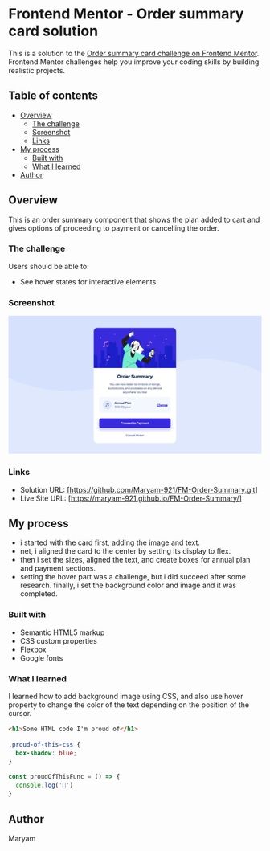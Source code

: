 # Frontend Mentor - Order summary card solution

This is a solution to the [Order summary card challenge on Frontend Mentor](https://www.frontendmentor.io/challenges/order-summary-component-QlPmajDUj). Frontend Mentor challenges help you improve your coding skills by building realistic projects. 

## Table of contents

- [Overview](#overview)
  - [The challenge](#the-challenge)
  - [Screenshot](#screenshot)
  - [Links](#links)
- [My process](#my-process)
  - [Built with](#built-with)
  - [What I learned](#what-i-learned)
- [Author](#author)

## Overview
This is an order summary component that shows the plan added to cart and gives options of proceeding to payment or cancelling the order.

### The challenge

Users should be able to:

- See hover states for interactive elements

### Screenshot

![](./images/Final%20Result.png)

### Links

- Solution URL: [https://github.com/Maryam-921/FM-Order-Summary.git]
- Live Site URL: [https://maryam-921.github.io/FM-Order-Summary/]

## My process
- i started with the card first, adding the image and text.
- net, i aligned the card to the center by setting its display to flex.
- then i set the sizes, aligned the text, and create boxes for annual plan and payment sections.
- setting the hover part was a challenge, but i did succeed after some research.
finally, i set the background color and image and it was completed.

### Built with

- Semantic HTML5 markup
- CSS custom properties
- Flexbox
- Google fonts

### What I learned
I learned how to add background image using CSS, and also use hover property to change the color of the text depending on the position of the cursor.

```html
<h1>Some HTML code I'm proud of</h1>
```
```css
.proud-of-this-css {
  box-shadow: blue;
}
```
```js
const proudOfThisFunc = () => {
  console.log('🎉')
}
```

## Author
Maryam

